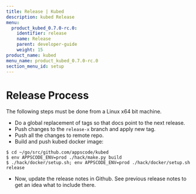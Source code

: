 ```yaml
---
title: Release | Kubed
description: kubed Release
menu:
  product_kubed_0.7.0-rc.0:
    identifier: release
    name: Release
    parent: developer-guide
    weight: 15
product_name: kubed
menu_name: product_kubed_0.7.0-rc.0
section_menu_id: setup
---
```


# Release Process

The following steps must be done from a Linux x64 bit machine.

- Do a global replacement of tags so that docs point to the next release.
- Push changes to the `release-x` branch and apply new tag.
- Push all the changes to remote repo.
- Build and push kubed docker image:
```console
$ cd ~/go/src/github.com/appscode/kubed
$ env APPSCODE_ENV=prod ./hack/make.py build
$ ./hack/docker/setup.sh; env APPSCODE_ENV=prod ./hack/docker/setup.sh release
```

- Now, update the release notes in Github. See previous release notes to get an idea what to include there.
